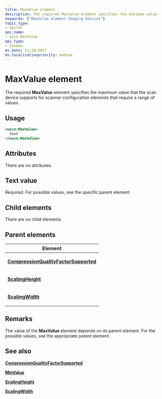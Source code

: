 ```yaml
---
title: MaxValue element
description: The required MaxValue element specifies the maximum value that the scan device supports for scanner configuration elements that require a range of values.
keywords: ["MaxValue element Imaging Devices"]
topic_type:
- apiref
api_name:
- wscn MaxValue
api_type:
- Schema
ms.date: 11/28/2017
ms.localizationpriority: medium
---
```


# MaxValue element


The required **MaxValue** element specifies the maximum value that the scan device supports for scanner configuration elements that require a range of values.

Usage
-----

```xml
<wscn:MaxValue>
  text
</wscn:MaxValue>
```

Attributes
----------

There are no attributes.

Text value
----------

Required. For possible values, see the specific parent element.

## Child elements


There are no child elements.

## Parent elements


<table>
<colgroup>
<col width="100%" />
</colgroup>
<thead>
<tr class="header">
<th>Element</th>
</tr>
</thead>
<tbody>
<tr class="odd">
<td><p><a href="compressionqualityfactorsupported.md" data-raw-source="[&lt;strong&gt;CompressionQualityFactorSupported&lt;/strong&gt;](compressionqualityfactorsupported.md)"><strong>CompressionQualityFactorSupported</strong></a></p></td>
</tr>
<tr class="even">
<td><p><a href="scalingheight2.md" data-raw-source="[&lt;strong&gt;ScalingHeight&lt;/strong&gt;](scalingheight2.md)"><strong>ScalingHeight</strong></a></p></td>
</tr>
<tr class="odd">
<td><p><a href="scalingwidth2.md" data-raw-source="[&lt;strong&gt;ScalingWidth&lt;/strong&gt;](scalingwidth2.md)"><strong>ScalingWidth</strong></a></p></td>
</tr>
</tbody>
</table>

Remarks
-------

The value of the **MaxValue** element depends on its parent element. For the possible values, see the appropriate parent element.

## See also


[**CompressionQualityFactorSupported**](compressionqualityfactorsupported.md)

[**MinValue**](minvalue.md)

[**ScalingHeight**](scalingheight2.md)

[**ScalingWidth**](scalingwidth2.md)

 

 






